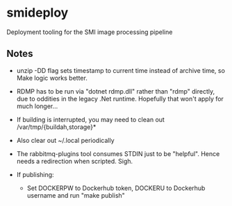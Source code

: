 # smideploy
Deployment tooling for the SMI image processing pipeline


## Notes

- unzip -DD flag sets timestamp to current time instead of archive time, so Make logic works better.
- RDMP has to be run via "dotnet rdmp.dll" rather than "rdmp" directly, due to oddities in the legacy .Net runtime. Hopefully that won't apply for much longer...
- If building is interrupted, you may need to clean out /var/tmp/{buildah,storage}*
- Also clear out ~/.local periodically
- The rabbitmq-plugins tool consumes STDIN just to be "helpful". Hence needs a redirection when scripted. Sigh.

- If publishing:
  - Set DOCKERPW to Dockerhub token, DOCKERU to Dockerhub username and run "make publish"
